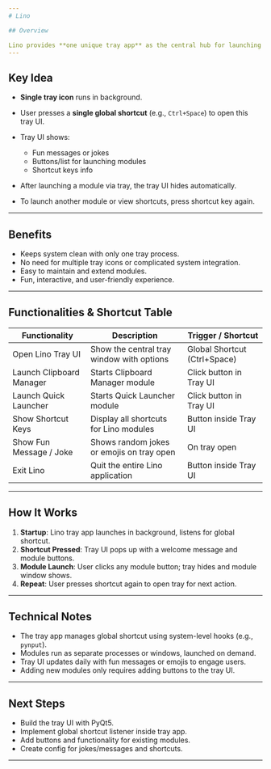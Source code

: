 ```yaml
---
# Lino

## Overview

Lino provides **one unique tray app** as the central hub for launching and controlling all modules like Clipboard Manager, Quick Launcher, etc.
---
```


## Key Idea

- **Single tray icon** runs in background.
- User presses a **single global shortcut** (e.g., `Ctrl+Space`) to open this tray UI.
- Tray UI shows:

  - Fun messages or jokes
  - Buttons/list for launching modules
  - Shortcut keys info

- After launching a module via tray, the tray UI hides automatically.
- To launch another module or view shortcuts, press shortcut key again.

---

## Benefits

- Keeps system clean with only one tray process.
- No need for multiple tray icons or complicated system integration.
- Easy to maintain and extend modules.
- Fun, interactive, and user-friendly experience.

---

## Functionalities & Shortcut Table

| Functionality            | Description                               | Trigger / Shortcut           |
| ------------------------ | ----------------------------------------- | ---------------------------- |
| Open Lino Tray UI        | Show the central tray window with options | Global Shortcut (Ctrl+Space) |
| Launch Clipboard Manager | Starts Clipboard Manager module           | Click button in Tray UI      |
| Launch Quick Launcher    | Starts Quick Launcher module              | Click button in Tray UI      |
| Show Shortcut Keys       | Display all shortcuts for Lino modules    | Button inside Tray UI        |
| Show Fun Message / Joke  | Shows random jokes or emojis on tray open | On tray open                 |
| Exit Lino                | Quit the entire Lino application          | Button inside Tray UI        |

---

## How It Works

1. **Startup**: Lino tray app launches in background, listens for global shortcut.
2. **Shortcut Pressed**: Tray UI pops up with a welcome message and module buttons.
3. **Module Launch**: User clicks any module button; tray hides and module window shows.
4. **Repeat**: User presses shortcut again to open tray for next action.

---

## Technical Notes

- The tray app manages global shortcut using system-level hooks (e.g., `pynput`).
- Modules run as separate processes or windows, launched on demand.
- Tray UI updates daily with fun messages or emojis to engage users.
- Adding new modules only requires adding buttons to the tray UI.

---

## Next Steps

- Build the tray UI with PyQt5.
- Implement global shortcut listener inside tray app.
- Add buttons and functionality for existing modules.
- Create config for jokes/messages and shortcuts.

---
